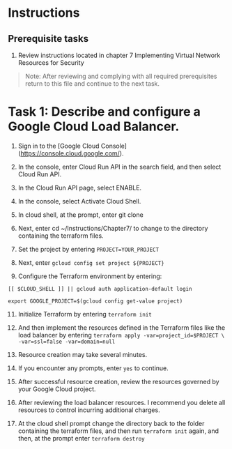 # Instructions

## Prerequisite tasks

1. Review instructions located in chapter 7 Implementing Virtual Network Resources for Security

> Note: After reviewing and complying with all required prerequisites return to this file and continue to the next task.

# Task 1: Describe and configure a Google Cloud Load Balancer.

1.	Sign in to the [Google Cloud Console] (https://console.cloud.google.com/).

2.	In the console, enter Cloud Run API in the search field, and then select Cloud Run API.

3.	In the Cloud Run API page, select ENABLE.

4.	In the console, select Activate Cloud Shell.

6.	In cloud shell, at the prompt, enter git clone <GitHub repo URL>

7.	Next, enter cd ~/Instructions/Chapter7/ to change to the directory containing the terraform files.

8.	Set the project by entering ` PROJECT=YOUR_PROJECT `
  

9.	Next, enter ` gcloud config set project ${PROJECT} `

10.	Configure the Terraform environment by entering:
```
[[ $CLOUD_SHELL ]] || gcloud auth application-default login

export GOOGLE_PROJECT=$(gcloud config get-value project)
```
11.	Initialize Terraform by entering ` terraform init `

12.	And then implement the resources defined in the Terraform files like the load balancer by entering ` terraform apply -var=project_id=$PROJECT \
-var=ssl=false -var=domain=null `

13.	Resource creation may take several minutes.

14.	If you encounter any prompts, enter ` yes ` to continue.

15.	After successful resource creation, review the resources governed by your Google Cloud project.

16.	After reviewing the load balancer resources. I recommend you delete all resources to control incurring additional charges.

17.	At the cloud shell prompt change the directory back to the folder containing the terraform files, and then run ` terraform init ` again, and then, at the prompt enter ` terraform destroy `

